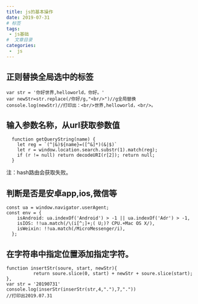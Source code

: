 ```yaml
---
title: js的基本操作
date: 2019-07-31
# 标签
tags:
 - js基础
#  文章目录
categories:
 -  js
---
```

<!--  -->


<!-- 在文章内容部分显示标题  直接使用二级标题和三级标题侧边栏自动添加目录 -->
<!-- [[toc]] -->

## 正则替换全局选中的标签

```
var str = '你好世界,helloworld，你好。'
var newStr=str.replace(/你好/g,"<br/>")//g全局替换
console.log(newStr)//打印出：<br/>世界,helloworld，<br/>。
```

## 输入参数名称，从url获取参数值
```
  function getQueryString(name) {
    let reg = `(^|&)${name}=([^&]*)(&|$)`
    let r = window.location.search.substr(1).match(reg);
    if (r != null) return decodeURI(r[2]); return null;
  }
```
注：hash路由会获取失败。

## 判断是否是安卓app,ios,微信等

```
const ua = window.navigator.userAgent;
const env = {
    isAndroid: ua.indexOf('Android') > -1 || ua.indexOf('Adr') > -1,
    isIOS: !!ua.match(/\(i[^;]+;( U;)? CPU.+Mac OS X/),
    isWeixin: !!ua.match(/MicroMessenger/i),
  };
```
## 在字符串中指定位置添加指定字符。

```
function insertStr(soure, start, newStr){
          return soure.slice(0, start) + newStr + soure.slice(start);
},
var str = '20190731'
console.log(inserStr(inserStr(str,4,"."),7,"."))
//打印出2019.07.31
```
